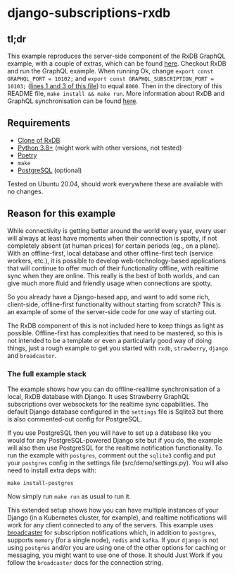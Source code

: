 # django-subscriptions-rxdb

## tl;dr
This example reproduces the server-side component of the RxDB GraphQL example, with a couple of extras, which can be found [here](https://github.com/pubkey/rxdb/tree/master/examples/graphql). Checkout RxDB and run the GraphQL example. When running Ok, change `export const GRAPHQL_PORT = 10102;` and `export const GRAPHQL_SUBSCRIPTION_PORT = 10103;` ([lines 1 and 3 of this file](https://github.com/pubkey/rxdb/blob/master/examples/graphql/shared.js)) to equal `8000`. Then in the directory of this README file, `make install && make run`. More information about RxDB and GraphQL synchronisation can be found [here](https://rxdb.info/replication-graphql.html).

## Requirements
- [Clone of RxDB](https://github.com/pubkey/rxdb)
- [Python 3.8+](https://www.python.org/downloads/) (might work with other versions, not tested)
- [Poetry](https://python-poetry.org/)
- `make`
- [PostgreSQL](https://www.postgresql.org/) (optional)

Tested on Ubuntu 20.04, should work everywhere these are available with no changes.

## Reason for this example
While connectivity is getting better around the world every year, every user will always at least have moments when their connection is spotty, if not completely absent (at human prices) for certain periods (eg., on a plane). With an offline-first, local database and other offline-first tech (service workers, etc.), it is possible to develop web-technology-based applications  that will continue to offer much of their functionality offline, with realtime sync when they are online. This really is the best of both worlds, and can give much more fluid and friendly usage when connections are spotty.

So you already have a Django-based app, and want to add some rich, client-side, offline-first functionality without starting from scratch? This is an example of some of the server-side code for one way of starting out.

The RxDB component of this is not included here to keep things as light as possible. Offline-first has complexities that need to be mastered, so this is not intended to be a template or even a particularly good way of doing things, just a rough example to get you started with `rxdb`, `strawberry`, `django` and `broadcaster`.

### The full example stack

The example shows how you can do offline-realtime synchronisation of a local, RxDB database with Django. It uses Strawberry GraphQL subscriptions over websockets for the realtime sync capabilities. The default Django database configured in the `settings` file is Sqlite3 but there is also commented-out config for PostgreSQL.

If you use PostgreSQL then you will have to set up a database like you would for any PostgreSQL-powered Django site but if you do, the example will also then use PostgreSQL for the realtime notification functionality. To run the example with `postgres`, comment out the `sqlite3` config and put your `postgres` config in the settings file (src/demo/settings.py). You will also need to install extra deps with:

```
make install-postgres
```

Now simply run `make run` as usual to run it.

This extended setup shows how you can have multiple instances of your Django (in a Kubernetes cluster, for example), and realtime notifications will work for any client connected to any of the servers. This example uses [broadcaster](https://github.com/encode/broadcaster) for subscription notifications which, in addition to `postgres`, supports `memory` (for a single node), `redis` and `kafka`. If your `django` is not using `postgres` and/or you are using one of the other options for caching or messaging, you might want to use one of those. It should Just Work if you follow the `broadcaster` docs for the connection string.
